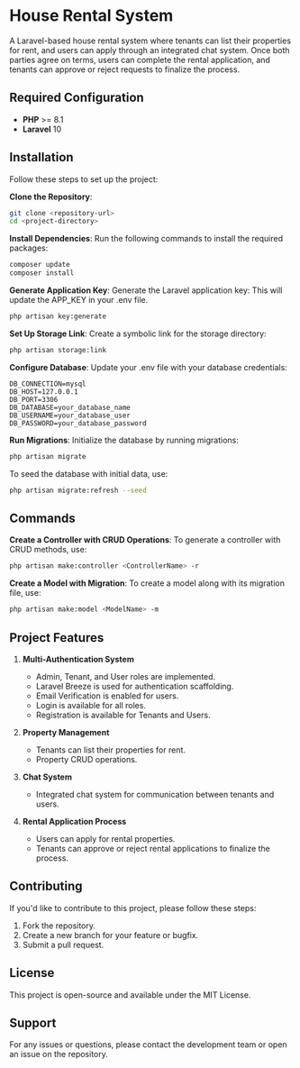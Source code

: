 # House Rental System
A Laravel-based house rental system where tenants can list their properties for rent, and users can apply through an integrated chat system. Once both parties agree on terms, users can complete the rental application, and tenants can approve or reject requests to finalize the process.

## Required Configuration
- **PHP** >= 8.1
- **Laravel** 10

## Installation
Follow these steps to set up the project:

**Clone the Repository**:
```bash
git clone <repository-url>
cd <project-directory>
```

**Install Dependencies**:
Run the following commands to install the required packages:
```bash
composer update
composer install
```

**Generate Application Key**:
Generate the Laravel application key: This will update the APP_KEY in your .env file.
```bash
php artisan key:generate
```

**Set Up Storage Link**:
Create a symbolic link for the storage directory:
```bash
php artisan storage:link
```

**Configure Database**:
Update your .env file with your database credentials:
```env
DB_CONNECTION=mysql
DB_HOST=127.0.0.1
DB_PORT=3306
DB_DATABASE=your_database_name
DB_USERNAME=your_database_user
DB_PASSWORD=your_database_password
```

**Run Migrations**:
Initialize the database by running migrations:
```bash
php artisan migrate
```

To seed the database with initial data, use:
```bash
php artisan migrate:refresh --seed
```

## Commands

**Create a Controller with CRUD Operations**:
To generate a controller with CRUD methods, use:
```bash
php artisan make:controller <ControllerName> -r
```

**Create a Model with Migration**:
To create a model along with its migration file, use:
```bash
php artisan make:model <ModelName> -m
```

## Project Features

1. **Multi-Authentication System**
   - Admin, Tenant, and User roles are implemented.
   - Laravel Breeze is used for authentication scaffolding.
   - Email Verification is enabled for users.
   - Login is available for all roles.
   - Registration is available for Tenants and Users.

2. **Property Management**
   - Tenants can list their properties for rent.
   - Property CRUD operations.

3. **Chat System**
   - Integrated chat system for communication between tenants and users.

4. **Rental Application Process**
   - Users can apply for rental properties.
   - Tenants can approve or reject rental applications to finalize the process.

## Contributing
If you'd like to contribute to this project, please follow these steps:
1. Fork the repository.
2. Create a new branch for your feature or bugfix.
3. Submit a pull request.

## License
This project is open-source and available under the MIT License.

## Support
For any issues or questions, please contact the development team or open an issue on the repository.
